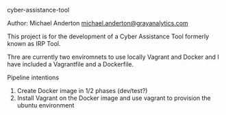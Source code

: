 cyber-assistance-tool

Author: Michael Anderton michael.anderton@grayanalytics.com

This project is for the development of a Cyber Assistance Tool formerly known as IRP Tool.

Thre are currently two enviromnets to use locally Vagrant and Docker and I have included a Vagrantfile and a Dockerfile.

Pipeline intentions
1) Create Docker image in 1/2 phases (dev/test?)
2) Install Vagrant on the Docker image and use vagrant to provision the ubuntu environment